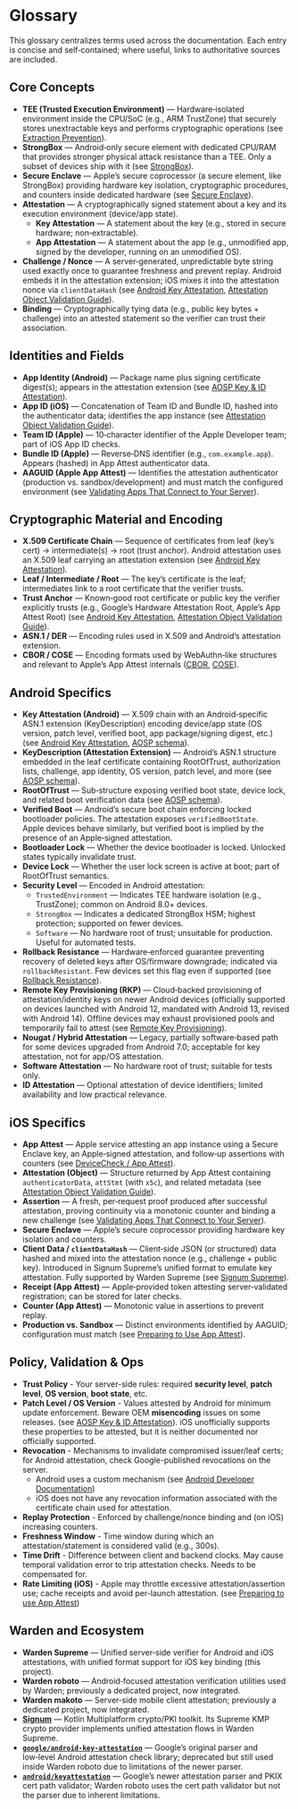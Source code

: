 # Glossary

This glossary centralizes terms used across the documentation. Each entry is concise and self‑contained; where useful, links to authoritative sources are included.

## Core Concepts
- **TEE (Trusted Execution Environment)** — Hardware‑isolated environment inside the CPU/SoC (e.g., ARM TrustZone) that securely stores unextractable keys and performs cryptographic operations (see [Extraction Prevention](https://developer.android.com/privacy-and-security/keystore#ExtractionPrevention)).
- **StrongBox** — Android‑only secure element with dedicated CPU/RAM that provides stronger physical attack resistance than a TEE. Only a subset of devices ship with it (see [StrongBox](https://developer.android.com/privacy-and-security/keystore#StrongBoxKeyMint)).
- **Secure Enclave** — Apple’s secure coprocessor (a secure element, like StrongBox) providing hardware key isolation, cryptographic procedures, and counters inside dedicated hardware (see [Secure Enclave](https://support.apple.com/guide/security/secure-enclave-sec59b0b31ff/web)).
- **Attestation** — A cryptographically signed statement about a key and its execution environment (device/app state).
    - **Key Attestation** — A statement about the key (e.g., stored in secure hardware; non‑extractable).
    - **App Attestation** — A statement about the app (e.g., unmodified app, signed by the developer, running on an unmodified OS).
- **Challenge / Nonce** — A server‑generated, unpredictable byte string used exactly once to guarantee freshness and prevent replay. Android embeds it in the attestation extension; iOS mixes it into the attestation nonce via `clientDataHash` (see [Android Key Attestation](https://developer.android.com/privacy-and-security/security-key-attestation), [Attestation Object Validation Guide](https://developer.apple.com/documentation/devicecheck/attestation-object-validation-guide)).
- **Binding** — Cryptographically tying data (e.g., public key bytes + challenge) into an attested statement so the verifier can trust their association.

## Identities and Fields
- **App Identity (Android)** — Package name plus signing certificate digest(s); appears in the attestation extension (see [AOSP Key & ID Attestation](https://source.android.com/docs/security/features/keystore/attestation#attested-application-id)).
- **App ID (iOS)** — Concatenation of Team ID and Bundle ID, hashed into the authenticator data; identifies the app instance (see [Attestation Object Validation Guide](https://developer.apple.com/documentation/devicecheck/attestation-object-validation-guide)).
- **Team ID (Apple)** — 10‑character identifier of the Apple Developer team; part of iOS App ID checks.
- **Bundle ID (Apple)** — Reverse‑DNS identifier (e.g., `com.example.app`). Appears (hashed) in App Attest authenticator data.
- **AAGUID (Apple App Attest)** — Identifies the attestation authenticator (production vs. sandbox/development) and must match the configured environment (see [Validating Apps That Connect to Your Server](https://developer.apple.com/documentation/devicecheck/validating-apps-that-connect-to-your-server)).

## Cryptographic Material and Encoding
- **X.509 Certificate Chain** — Sequence of certificates from leaf (key’s cert) → intermediate(s) → root (trust anchor). Android attestation uses an X.509 leaf carrying an attestation extension (see [Android Key Attestation](https://developer.android.com/privacy-and-security/security-key-attestation)).
- **Leaf / Intermediate / Root** — The key’s certificate is the leaf; intermediates link to a root certificate that the verifier trusts.
- **Trust Anchor** — Known‑good root certificate or public key the verifier explicitly trusts (e.g., Google’s Hardware Attestation Root, Apple’s App Attest Root) (see [Android Key Attestation](https://developer.android.com/privacy-and-security/security-key-attestation), [Attestation Object Validation Guide](https://developer.apple.com/documentation/devicecheck/attestation-object-validation-guide)).
- **ASN.1 / DER** — Encoding rules used in X.509 and Android’s attestation extension.
- **CBOR / COSE** — Encoding formats used by WebAuthn‑like structures and relevant to Apple’s App Attest internals ([CBOR](https://datatracker.ietf.org/doc/html/rfc7049), [COSE](https://datatracker.ietf.org/doc/html/rfc8152)).

## Android Specifics
- **Key Attestation (Android)** — X.509 chain with an Android‑specific ASN.1 extension (KeyDescription) encoding device/app state (OS version, patch level, verified boot, app package/signing digest, etc.) (see [Android Key Attestation](https://developer.android.com/privacy-and-security/security-key-attestation), [AOSP schema](https://source.android.com/docs/security/features/keystore/attestation#schema)).
- **KeyDescription (Attestation Extension)** — Android’s ASN.1 structure embedded in the leaf certificate containing RootOfTrust, authorization lists, challenge, app identity, OS version, patch level, and more (see [AOSP schema](https://source.android.com/docs/security/features/keystore/attestation#schema)).
- **RootOfTrust** — Sub‑structure exposing verified boot state, device lock, and related boot verification data (see [AOSP schema](https://source.android.com/docs/security/features/keystore/attestation#schema)).
- **Verified Boot** — Android’s secure boot chain enforcing locked bootloader policies. The attestation exposes `verifiedBootState`.  
  Apple devices behave similarly, but verified boot is implied by the presence of an Apple‑signed attestation.
- **Bootloader Lock** — Whether the device bootloader is locked. Unlocked states typically invalidate trust.
- **Device Lock** — Whether the user lock screen is active at boot; part of RootOfTrust semantics.
- **Security Level** — Encoded in Android attestation:
    - `TrustedEnvironment` — Indicates TEE hardware isolation (e.g., TrustZone); common on Android 8.0+ devices.
    - `StrongBox` — Indicates a dedicated StrongBox HSM; highest protection; supported on fewer devices.
    - `Software` — No hardware root of trust; unsuitable for production. Useful for automated tests.
- **Rollback Resistance** — Hardware‑enforced guarantee preventing recovery of deleted keys after OS/firmware downgrade; indicated via `rollbackResistant`. Few devices set this flag even if supported (see [Rollback Resistance](https://source.android.com/docs/security/features/keystore/implementer-ref#rollback_resistance)).
- **Remote Key Provisioning (RKP)** — Cloud‑backed provisioning of attestation/identity keys on newer Android devices (officially supported on devices launched with Android 12, mandated with Android 13, revised with Android 14). Offline devices may exhaust provisioned pools and temporarily fail to attest (see [Remote Key Provisioning](https://source.android.com/docs/core/ota/modular-system/remote-key-provisioning)).
- **Nougat / Hybrid Attestation** — Legacy, partially software‑based path for some devices upgraded from Android 7.0; acceptable for key attestation, not for app/OS attestation.
- **Software Attestation** — No hardware root of trust; suitable for tests only.
- **ID Attestation** — Optional attestation of device identifiers; limited availability and low practical relevance.

## iOS Specifics
- **App Attest** — Apple service attesting an app instance using a Secure Enclave key, an Apple‑signed attestation, and follow‑up assertions with counters (see [DeviceCheck / App Attest](https://developer.apple.com/documentation/devicecheck)).
- **Attestation (Object)** — Structure returned by App Attest containing `authenticatorData`, `attStmt` (with `x5c`), and related metadata (see [Attestation Object Validation Guide](https://developer.apple.com/documentation/devicecheck/attestation-object-validation-guide)).
- **Assertion** — A fresh, per‑request proof produced after successful attestation, proving continuity via a monotonic counter and binding a new challenge (see [Validating Apps That Connect to Your Server](https://developer.apple.com/documentation/devicecheck/validating-apps-that-connect-to-your-server)).
- **Secure Enclave** — Apple’s secure coprocessor providing hardware key isolation and counters.
- **Client Data / `clientDataHash`** — Client‑side JSON (or structured) data hashed and mixed into the attestation nonce (e.g., challenge + public key). Introduced in Signum Supreme’s unified format to emulate key attestation. Fully supported by Warden Supreme (see [Signum Supreme](https://a-sit-plus.github.io/signum/supreme/)).
- **Receipt (App Attest)** — Apple‑provided token attesting server‑validated registration; can be stored for later checks.
- **Counter (App Attest)** — Monotonic value in assertions to prevent replay.
- **Production vs. Sandbox** — Distinct environments identified by AAGUID; configuration must match (see [Preparing to Use App Attest](https://developer.apple.com/documentation/devicecheck/preparing-to-use-the-app-attest-service)).

## Policy, Validation & Ops
- **Trust Policy** - Your server-side rules: required **security level**, **patch level**, **OS version**, **boot state**, etc.
- **Patch Level / OS Version** - Values attested by Android for minimum update enforcement. Beware OEM **misencoding** issues on some releases. (see [AOSP Key & ID Attestation](https://source.android.com/docs/security/features/keystore/attestation)). iOS unofficially supports these properties to be attested, but it is neither documented nor officially supported.
- **Revocation** - Mechanisms to invalidate compromised issuer/leaf certs; for Android attestation, check Google-published revocations on the server.
    - Android uses a custom mechanism (see [Android Developer Documentation](https://developer.android.com/privacy-and-security/security-key-attestation#certificate_status))
    - iOS does not have any revocation information associated with the certificate chain used for attestation.
- **Replay Protection** - Enforced by challenge/nonce binding and (on iOS) increasing counters.
- **Freshness Window** - Time window during which an attestation/statement is considered valid (e.g., 300s).
- **Time Drift** - Difference between client and backend clocks. May cause temporal validation error to trip attestation checks. Needs to be compensated for.
- **Rate Limiting (iOS)** - Apple may throttle excessive attestation/assertion use; cache receipts and avoid per-launch attestation. (see [Preparing to use App Attest](https://developer.apple.com/documentation/devicecheck/preparing-to-use-the-app-attest-service))

## Warden and Ecosystem
- **Warden Supreme** — Unified server‑side verifier for Android and iOS attestations, with unified format support for iOS key binding (this project).
- **Warden roboto** — Android‑focused attestation verification utilities used by Warden; previously a dedicated project, now integrated.
- **Warden makoto** — Server‑side mobile client attestation; previously a dedicated project, now integrated.
- **[Signum](https://a-sit-plus.github.io/signum/)** — Kotlin Multiplatform crypto/PKI toolkit. Its Supreme KMP crypto provider implements unified attestation flows in Warden Supreme.
- **[`google/android-key-attestation`](https://github.com/google/android-key-attestation)** — Google’s original parser and low‑level Android attestation check library; deprecated but still used inside Warden roboto due to limitations of the newer parser.
- **[`android/keyattestation`](https://github.com/android/keyattestation)** — Google’s newer attestation parser and PKIX cert path validator; Warden roboto uses the cert path validator but not the parser due to inherent limitations.